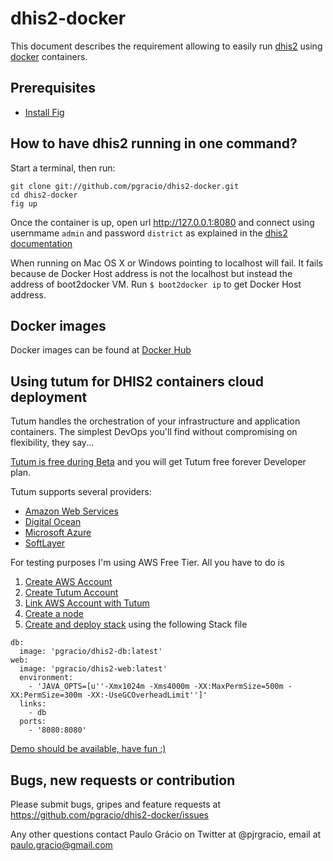 dhis2-docker
==============

This document describes the requirement allowing to easily run [dhis2](https://www.dhis2.org/) using [docker](https://www.docker.com/) containers.

Prerequisites
-------------

* [Install Fig](http://www.fig.sh/install.html "Documentation") 


How to have dhis2 running in one command?
--------------

Start a terminal, then run:

```
git clone git://github.com/pgracio/dhis2-docker.git
cd dhis2-docker
fig up
```

Once the container is up, open url http://127.0.0.1:8080 and connect using usernmame `admin` and password `district` as explained in the [dhis2 documentation](https://www.dhis2.org/doc/snapshot/en/user/html/ch02.html#d5e283)

When running on Mac OS X or Windows pointing to localhost will fail. It fails because de Docker Host address is not the localhost but instead the address of boot2docker VM. Run `$ boot2docker ip` to get Docker Host address. 

Docker images
--------------
Docker images can be found at [Docker Hub](https://registry.hub.docker.com/repos/pgracio/ "Docker Hub")


Using tutum for DHIS2 containers cloud deployment
-------------
Tutum handles the orchestration of your infrastructure and application containers. The simplest DevOps you'll find without compromising on flexibility, they say...

[Tutum is free during Beta](https://dashboard.tutum.co/accounts/register/) and you will get Tutum free forever Developer plan.

Tutum supports several providers:

* [Amazon Web Services](http://aws.amazon.com/ec2/pricing/)
* [Digital Ocean](https://www.digitalocean.com/)
* [Microsoft Azure]()
* [SoftLayer](http://www.softlayer.com/)

For testing purposes I'm using AWS Free Tier. All you have to do is

1. [Create AWS Account](https://portal.aws.amazon.com/gp/aws/developer/registration/index.html)
2. [Create Tutum Account](https://dashboard.tutum.co/accounts/register/)
3. [Link AWS Account with Tutum](https://support.tutum.co/support/solutions/articles/5000224910)
4. [Create a node](https://support.tutum.co/support/solutions/articles/5000523221-your-first-node)
5. [Create and deploy stack](https://support.tutum.co/support/solutions/articles/5000569899-stacks) using the following Stack file

```
db:
  image: 'pgracio/dhis2-db:latest'
web:
  image: 'pgracio/dhis2-web:latest'
  environment:
    - 'JAVA_OPTS=[u''-Xmx1024m -Xms4000m -XX:MaxPermSize=500m -XX:PermSize=300m -XX:-UseGCOverheadLimit'']'
  links:
    - db
  ports:
    - '8080:8080'
```

[Demo should be available, have fun :)](http://web.dhis2.pgracio.svc.tutum.io:8080/)

Bugs, new requests or contribution
--------------
Please submit bugs, gripes and feature requests at https://github.com/pgracio/dhis2-docker/issues

Any other questions contact Paulo Grácio on Twitter at @pjrgracio, email at paulo.gracio@gmail.com
